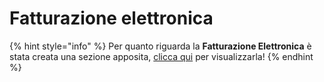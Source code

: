 # Fatturazione elettronica

{% hint style="info" %}
Per quanto riguarda la **Fatturazione Elettronica** è stata creata una sezione apposita, [clicca qui](../../../../faq-1/fatturazione-elettronica/) per visualizzarla!
{% endhint %}

